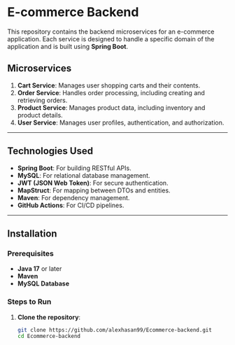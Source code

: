 # E-commerce Backend

This repository contains the backend microservices for an e-commerce application. Each service is designed to handle a specific domain of the application and is built using **Spring Boot**.

## Microservices

1. **Cart Service**: Manages user shopping carts and their contents.
2. **Order Service**: Handles order processing, including creating and retrieving orders.
3. **Product Service**: Manages product data, including inventory and product details.
4. **User Service**: Manages user profiles, authentication, and authorization.

---

## Technologies Used

- **Spring Boot**: For building RESTful APIs.
- **MySQL**: For relational database management.
- **JWT (JSON Web Token)**: For secure authentication.
- **MapStruct**: For mapping between DTOs and entities.
- **Maven**: For dependency management.
- **GitHub Actions**: For CI/CD pipelines.

---

## Installation

### Prerequisites
- **Java 17** or later
- **Maven**
- **MySQL Database**

### Steps to Run

1. **Clone the repository**:
   ```bash
   git clone https://github.com/alexhasan99/Ecommerce-backend.git
   cd Ecommerce-backend

